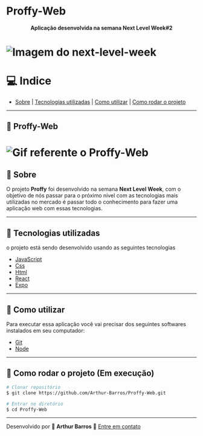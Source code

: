 # Proffy-Web

**<p align="center">Aplicação desenvolvida na semana Next Level Week#2</p>**

<h1>
  <img src="https://github.com/tgmarinho/tgmarinho/blob/master/banner.png?raw=true" alt="Imagem do next-level-week">
</h1>

# :computer: Indice
- [Sobre](#bookmark-sobre) | [Tecnologias utilizadas](#rocket-tecnologias-utilizadas) | [Como utilizar](#electric_plug-como-utilizar) | [Como rodar o projeto](#file_folder-como-rodar-o-projeto)

---

## :memo: Proffy-Web
<h1>
  <img src="https://ik.imagekit.io/xlj9cejf8v/proffy_8k2AaazEDY.gif" alt="Gif referente o Proffy-Web">
</h1>

## :bookmark: Sobre

O projeto **Proffy** foi desenvolvido na semana **Next Level Week**, com o objetivo de nós passar para o próximo nivel com
as tecnologias mais utilizadas no mercado é passar todo o conhecimento para fazer uma aplicação web com essas tecnologias.

---

## :rocket: Tecnologias utilizadas

o projeto está sendo desenvolvido usando as seguintes tecnologias

- [JavaScript](https://developer.mozilla.org/pt-BR/docs/Web/JavaScript)
- [Css](https://www.w3schools.com/Css/)
- [Html](https://www.w3schools.com/html/)
- [React](https://pt-br.reactjs.org/)
- [Expo](https://expo.io/)
---

## :electric_plug: Como utilizar
Para executar essa aplicação você vai precisar dos seguintes softwares instalados em seu computador:
- [Git](https://git-scm.com/)
- [Node](https://nodejs.org/en/)
---

## :file_folder: Como rodar o projeto (Em execução)
    
```bash
# Clonar repositório
$ git clone https://github.com/Arthur-Barros/Proffy-Web.git

# Entrar no diretório
$ cd Proffy-Web


```
---

Desenvolvido por :purple_heart: **Arthur Barros** :email: [Entre em contato](https://www.linkedin.com/in/arthur-barros-/)
